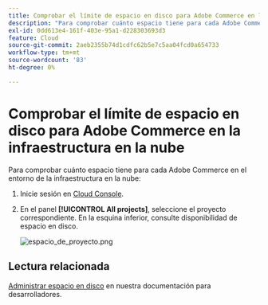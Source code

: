 ```yaml
---
title: Comprobar el límite de espacio en disco para Adobe Commerce en la infraestructura en la nube
description: "Para comprobar cuánto espacio tiene para cada Adobe Commerce en el entorno de la infraestructura en la nube:"
exl-id: 0dd613e4-161f-403e-95a1-d228303693d3
feature: Cloud
source-git-commit: 2aeb2355b74d1cdfc62b5e7c5aa04fcd0a654733
workflow-type: tm+mt
source-wordcount: '83'
ht-degree: 0%

---
```


# Comprobar el límite de espacio en disco para Adobe Commerce en la infraestructura en la nube

Para comprobar cuánto espacio tiene para cada Adobe Commerce en el entorno de la infraestructura en la nube:

1. Inicie sesión en [Cloud Console](https://console.adobecommerce.com).
1. En el panel **[!UICONTROL All projects]**, seleccione el proyecto correspondiente. En la esquina inferior, consulte disponibilidad de espacio en disco.

   ![espacio_de_proyecto.png](/help/how-to/general/assets/project_space.png)

## Lectura relacionada

[Administrar espacio en disco](https://experienceleague.adobe.com/es/docs/commerce-cloud-service/user-guide/develop/storage/manage-disk-space) en nuestra documentación para desarrolladores.
